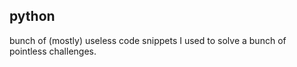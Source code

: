 ## python ##

bunch of (mostly) useless code snippets I used to solve a bunch of pointless challenges.
